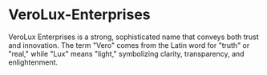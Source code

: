 # VeroLux-Enterprises
VeroLux Enterprises is a strong, sophisticated name that conveys both trust and innovation. The term "Vero" comes from the Latin word for "truth" or "real," while "Lux" means "light," symbolizing clarity, transparency, and enlightenment. 
